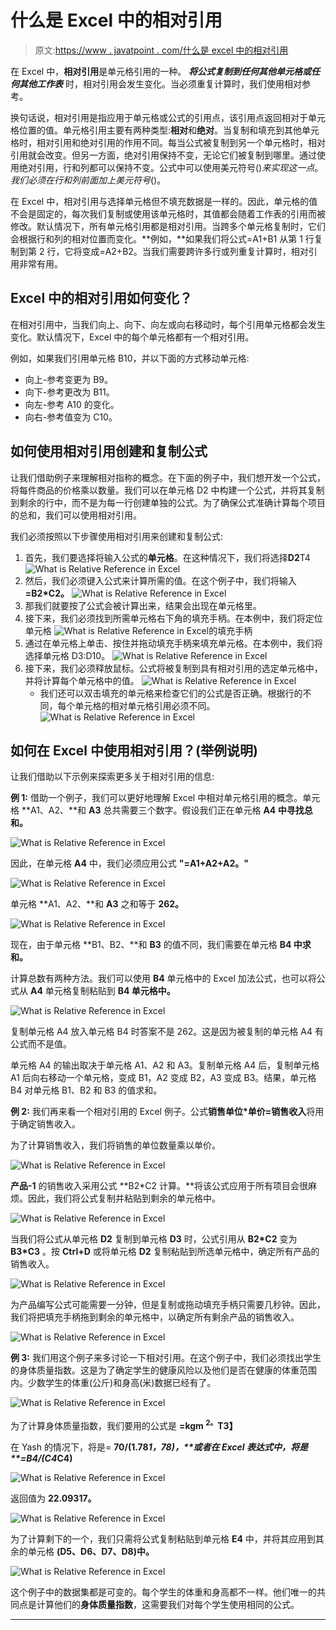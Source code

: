# 什么是 Excel 中的相对引用

> 原文:[https://www . javatpoint . com/什么是 excel 中的相对引用](https://www.javatpoint.com/what-is-relative-reference-in-excel)

在 Excel 中，**相对引用**是单元格引用的一种。 ***将公式复制到任何其他单元格或任何其他工作表*** 时，相对引用会发生变化。当必须重复计算时，我们使用相对参考。

换句话说，相对引用是指应用于单元格或公式的引用点，该引用点返回相对于单元格位置的值。单元格引用主要有两种类型:**相对**和**绝对**。当复制和填充到其他单元格时，相对引用和绝对引用的作用不同。每当公式被复制到另一个单元格时，相对引用就会改变。但另一方面，绝对引用保持不变，无论它们被复制到哪里。通过使用绝对引用，行和列都可以保持不变。公式中可以使用美元符号($)来实现这一点。我们必须在行和列前面加上美元符号($)。

在 Excel 中，相对引用与选择单元格但不填充数据是一样的。因此，单元格的值不会是固定的，每次我们复制或使用该单元格时，其值都会随着工作表的引用而被修改。默认情况下，所有单元格引用都是相对引用。当跨多个单元格复制时，它们会根据行和列的相对位置而变化。**例如，**如果我们将公式=A1+B1 从第 1 行复制到第 2 行，它将变成=A2+B2。当我们需要跨许多行或列重复计算时，相对引用非常有用。

## Excel 中的相对引用如何变化？

在相对引用中，当我们向上、向下、向左或向右移动时，每个引用单元格都会发生变化。默认情况下，Excel 中的每个单元格都有一个相对引用。

例如，如果我们引用单元格 B10，并以下面的方式移动单元格:

*   向上-参考变更为 B9。
*   向下-参考更改为 B11。
*   向左-参考 A10 的变化。
*   向右-参考值变为 C10。

## 如何使用相对引用创建和复制公式

让我们借助例子来理解相对指称的概念。在下面的例子中，我们想开发一个公式，将每件商品的价格乘以数量。我们可以在单元格 D2 中构建一个公式，并将其复制到剩余的行中，而不是为每一行创建单独的公式。为了确保公式准确计算每个项目的总和，我们可以使用相对引用。

我们必须按照以下步骤使用相对引用来创建和复制公式:

1.  首先，我们要选择将输入公式的**单元格**。在这种情况下，我们将选择**D2**T4![What is Relative Reference in Excel](img/1ae8b5122f5303d645b63a713b87baab.png)
2.  然后，我们必须键入公式来计算所需的值。在这个例子中，我们将输入 **=B2*C2。**
    ![What is Relative Reference in Excel](img/968d14d72cd4ade3db7af52a893ba60d.png)
3.  那我们就要按了公式会被计算出来，结果会出现在单元格里。
4.  接下来，我们必须找到所需单元格右下角的填充手柄。在本例中，我们将定位单元格
    ![What is Relative Reference in Excel](img/bc038905f78f8345c5a596ccac3d0781.png)的填充手柄
5.  通过在单元格上单击、按住并拖动填充手柄来填充单元格。在本例中，我们将选择单元格 D3:D10。
    ![What is Relative Reference in Excel](img/70d101de430e5d24a43adc6aacfbda9f.png)
6.  接下来，我们必须释放鼠标。公式将被复制到具有相对引用的选定单元格中，并将计算每个单元格中的值。
    ![What is Relative Reference in Excel](img/cae4c1eb3d72692aab1c6985b31e74ae.png)
    *   我们还可以双击填充的单元格来检查它们的公式是否正确。根据行的不同，每个单元格的相对单元格引用必须不同。
        ![What is Relative Reference in Excel](img/e7b39d3856278b89f7a05ba87aab0317.png)

## 如何在 Excel 中使用相对引用？(举例说明)

让我们借助以下示例来探索更多关于相对引用的信息:

**例 1:** 借助一个例子，我们可以更好地理解 Excel 中相对单元格引用的概念。单元格 **A1、A2、**和 **A3** 总共需要三个数字。假设我们正在单元格 **A4 中寻找总和。**

![What is Relative Reference in Excel](img/f91bc609e032d1eef05d783ae9385a08.png)

因此，在单元格 **A4** 中，我们必须应用公式 **"=A1+A2+A2。"**

![What is Relative Reference in Excel](img/d4009728438e9e476a7054da639a8168.png)

单元格 **A1、A2、**和 **A3** 之和等于 **262。**

![What is Relative Reference in Excel](img/84aa196c1cd66d35f13cb048586489dd.png)

现在，由于单元格 **B1、B2、**和 **B3** 的值不同，我们需要在单元格 **B4 中求和。**

计算总数有两种方法。我们可以使用 **B4** 单元格中的 Excel 加法公式，也可以将公式从 **A4** 单元格复制粘贴到 **B4 单元格中。**

![What is Relative Reference in Excel](img/04893bf1ce698166018d36e489295273.png)

复制单元格 A4 放入单元格 B4 时答案不是 262。这是因为被复制的单元格 A4 有公式而不是值。

单元格 A4 的输出取决于单元格 A1、A2 和 A3。复制单元格 A4 后，复制单元格 A1 后向右移动一个单元格，变成 B1，A2 变成 B2，A3 变成 B3。结果，单元格 B4 对单元格 B1、B2 和 B3 的值求和。

**例 2:** 我们再来看一个相对引用的 Excel 例子。公式**销售单位*单价=销售收入**将用于确定销售收入。

为了计算销售收入，我们将销售的单位数量乘以单价。

![What is Relative Reference in Excel](img/6f0ddec9751fb58bafb9e2310b0f0489.png)

**产品-1** 的销售收入采用公式 **B2*C2 计算。**将该公式应用于所有项目会很麻烦。因此，我们将公式复制并粘贴到剩余的单元格中。

![What is Relative Reference in Excel](img/023f50ecd57986cc9f45b0d0623e6165.png)

当我们将公式从单元格 **D2** 复制到单元格 **D3** 时，公式引用从 **B2*C2** 变为 **B3*C3** 。按 **Ctrl+D** 或将单元格 **D2** 复制粘贴到所选单元格中，确定所有产品的销售收入。

![What is Relative Reference in Excel](img/f68a4ff1785ad902999b296a7c7ec9f1.png)

为产品编写公式可能需要一分钟，但是复制或拖动填充手柄只需要几秒钟。因此，我们将把填充手柄拖到剩余的单元格中，以确定所有剩余产品的销售收入。

![What is Relative Reference in Excel](img/fe60a151f7938ec69a758dc709b3655c.png)

**例 3:** 我们用这个例子来多讨论一下相对引用。在这个例子中，我们必须找出学生的身体质量指数。这是为了确定学生的健康风险以及他们是否在健康的体重范围内。少数学生的体重(公斤)和身高(米)数据已经有了。

![What is Relative Reference in Excel](img/148f4b1015edaf447a0fba413f51ef56.png)

为了计算身体质量指数，我们要用的公式是 **=kgm <sup>2。</sup>T3】**

在 Yash 的情况下，将是= **70/(1.78*1，78)，**或者在 Excel 表达式中，将是 **=B4/(C4*C4)**

![What is Relative Reference in Excel](img/d4e2e151c9bdf0b5a62204e862df65bf.png)

返回值为 **22.09317。**

![What is Relative Reference in Excel](img/6380a80362fd68bccea87d4d86f69fe3.png)

为了计算剩下的一个，我们只需将公式复制粘贴到单元格 **E4** 中，并将其应用到其余的单元格 **(D5、D6、D7、D8)中。**

![What is Relative Reference in Excel](img/555b8ec5b7e811606952f9bc10448111.png)

这个例子中的数据集都是可变的。每个学生的体重和身高都不一样。他们唯一的共同点是计算他们的**身体质量指数**，这需要我们对每个学生使用相同的公式。

* * *